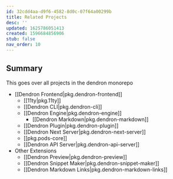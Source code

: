 ```yaml
---
id: 32cdd4aa-d9f6-4582-8d0c-07f64a00299b
title: Related Projects
desc: ''
updated: 1625786051413
created: 1596684856906
stub: false
nav_order: 10
---
```

## Summary

This goes over all projects in the dendron monorepo


- [[Dendron Frontend|pkg.dendron-frontend]]
  - [[11ty|pkg.11ty]]
  - [[Dendron CLI|pkg.dendron-cli]]
  - [[Dendron Engine|pkg.dendron-engine]]
    - [[Dendron Markdown|pkg.dendron-markdown]]
  - [[Dendron Plugin|pkg.dendron-plugin]]
  - [[Dendron Next Server|pkg.dendron-next-server]]
  - [[pkg.pods-core]]
  - [[Dendron API Server|pkg.dendron-api-server]]
- Other Extensions
  - [[Dendron Preview|pkg.dendron-preview]]
  - [[Dendron Snippet Maker|pkg.dendron-snippet-maker]]
  - [[Dendron Markdown Links|pkg.dendron-markdown-links]]
